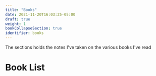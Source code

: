 ```yaml
---
title: "Books"
date: 2021-11-20T16:03:25-05:00
draft: true
weight: 1
bookCollapseSection: true
identifier: books
---
```


The sections holds the notes I've taken on the various books I've read

# Book List
